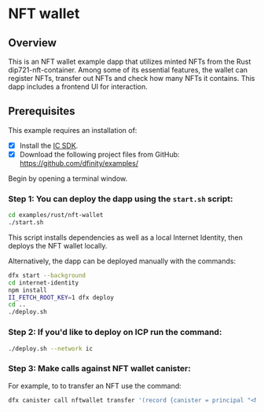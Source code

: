 # NFT wallet

## Overview

This is an NFT wallet example dapp that utilizes minted NFTs from the Rust dip721-nft-container. Among some of its essential features, the wallet can register NFTs, transfer out NFTs and check how many NFTs it contains. This dapp includes a frontend UI for interaction. 

## Prerequisites
This example requires an installation of:

- [x] Install the [IC SDK](https://internetcomputer.org/docs/current/developer-docs/setup/install/index.mdx).
- [x] Download the following project files from GitHub: https://github.com/dfinity/examples/

Begin by opening a terminal window.

### Step 1: You can deploy the dapp using the `start.sh` script:

```bash
cd examples/rust/nft-wallet
./start.sh
```

This script installs dependencies as well as a local Internet Identity, then deploys the NFT wallet locally.

Alternatively, the dapp can be deployed manually with the commands:

```bash
dfx start --background
cd internet-identity
npm install
II_FETCH_ROOT_KEY=1 dfx deploy
cd ..
./deploy.sh
```

### Step 2: If you'd like to deploy on ICP run the command:

```bash
./deploy.sh --network ic
```

### Step 3: Make calls against NFT wallet canister:

For example, to to transfer an NFT use the command:

```bash
dfx canister call nftwallet transfer '(record {canister = principal "<NFT canister id>"; index = 1:nat64}, principal "<recipient canister id>", opt true)'
```

